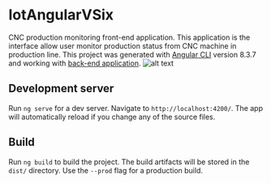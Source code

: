 # IotAngularVSix

CNC production monitoring front-end application.
This application is the interface allow user monitor production status from CNC machine in production line.
This project was generated with [Angular CLI](https://github.com/angular/angular-cli) version 8.3.7 and working with [back-end application].
![alt text](https://github.com/truong-chi-dung/cncservervthree/blob/master/sample-img/angular.png)

## Development server

Run `ng serve` for a dev server. Navigate to `http://localhost:4200/`. The app will automatically reload if you change any of the source files.

## Build

Run `ng build` to build the project. The build artifacts will be stored in the `dist/` directory. Use the `--prod` flag for a production build.

[back-end application]: https://github.com/truong-chi-dung/cncservervthree

